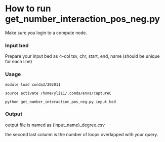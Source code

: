 # How to run get_number_interaction_pos_neg.py

Make sure you login to a compute node.

### Input bed

Prepare your input bed as 4-col tsv, chr, start, end, name (should be unique for each line)

### Usage

```
module load conda3/202011

source activate /home/yli11/.conda/envs/captureC

python get_number_interaction_pos_neg.py input.bed

```

### Output

output file is named as {input_name}_degree.csv

the second last column is the number of loops overlapped with your query.
